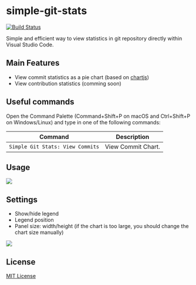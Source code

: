 # simple-git-stats

[![Build Status](https://travis-ci.org/HoangNguyen17193/vscode-simple-git-stats.svg?branch=master)](https://travis-ci.org/HoangNguyen17193/vscode-simple-git-stats)

Simple and efficient way to view statistics in git repository directly within Visual Studio Code.

## Main Features
- View commit statistics as a pie chart (based on [chartjs](https://www.chartjs.org/))
- View contribution statistics (comming soon)

## Useful commands
Open the Command Palette (Command+Shift+P on macOS and Ctrl+Shift+P on Windows/Linux) and type in one of the following commands:

Command | Description
--- | ---
```Simple Git Stats: View Commits``` | View Commit Chart.

## Usage

![](https://raw.githubusercontent.com/HoangNguyen17193/vscode-simple-git-stats/master/design/screen-shots.gif)

## Settings
* Show/hide legend
* Legend position
* Panel size: width/height (if the chart is too large, you should change the chart size manually)

![](https://raw.githubusercontent.com/HoangNguyen17193/vscode-simple-git-stats/master/design/config-screenshot.png)


## License
[MIT License](LICENSE)